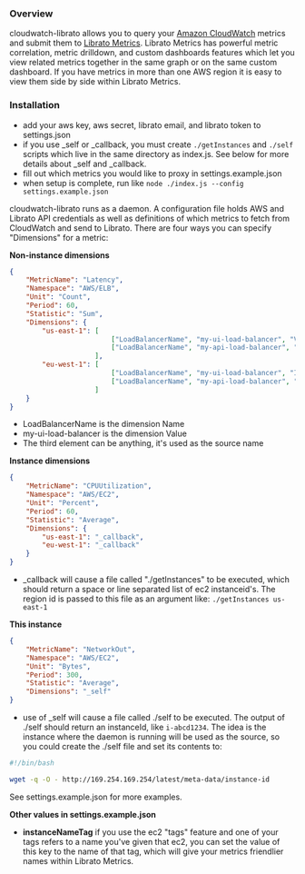### Overview

cloudwatch-librato allows you to query your [Amazon CloudWatch](http://aws.amazon.com/cloudwatch/) metrics and submit them to [Librato Metrics](https://metrics.librato.com/). Librato Metrics has powerful metric correlation, metric drilldown, and custom dashboards features which let you view related metrics together in the same graph or on the same custom dashboard.  If you have metrics in more than one AWS region it is easy to view them side by side within Librato Metrics.

### Installation

- add your aws key, aws secret, librato email, and librato token to settings.json
- if you use _self or _callback, you must create `./getInstances` and `./self` scripts which live in the same directory as index.js.  See below for more details about _self and _callback.
- fill out which metrics you would like to proxy in settings.example.json
- when setup is complete, run like `node ./index.js --config settings.example.json`

cloudwatch-librato runs as a daemon.  A configuration file holds AWS and Librato API credentials as well as definitions of which metrics to fetch from CloudWatch and send to Librato.  There are four ways you can specify "Dimensions" for a metric:

**Non-instance dimensions**

```json
{
    "MetricName": "Latency",
    "Namespace": "AWS/ELB",
    "Unit": "Count",
    "Period": 60,
    "Statistic": "Sum",
    "Dimensions": {
        "us-east-1": [
                         ["LoadBalancerName", "my-ui-load-balancer", "VA_UI_ELB"],
                         ["LoadBalancerName", "my-api-load-balancer", "VA_API_ELB"]
                     ],
        "eu-west-1": [
                         ["LoadBalancerName", "my-ui-load-balancer", "IRL_UI_ELB"],
                         ["LoadBalancerName", "my-api-load-balancer", "IRL_API_ELB"]
                     ]
    }
}
```

- LoadBalancerName is the dimension Name
- my-ui-load-balancer is the dimension Value
- The third element can be anything, it's used as the source name

**Instance dimensions**

```json
{
    "MetricName": "CPUUtilization",
    "Namespace": "AWS/EC2",
    "Unit": "Percent",
    "Period": 60,
    "Statistic": "Average",
    "Dimensions": {
        "us-east-1": "_callback",
        "eu-west-1": "_callback"
    }
}
```
- _callback will cause a file called "./getInstances" to be executed, which should return a space or line separated list of ec2 instanceid's. The region id is passed to this file as an argument like: `./getInstances us-east-1`

**This instance**

```json
{
    "MetricName": "NetworkOut",
    "Namespace": "AWS/EC2",
    "Unit": "Bytes",
    "Period": 300,
    "Statistic": "Average",
    "Dimensions": "_self"
}
```

- use of _self will cause a file called ./self to be executed.  The output of ./self should return an instanceId, like `i-abcd1234`. The idea is the instance where the daemon is running will be used as the source, so you could create the ./self file and set its contents to:

```bash
#!/bin/bash

wget -q -O - http://169.254.169.254/latest/meta-data/instance-id
```

See settings.example.json for more examples.

**Other values in settings.example.json**

* **instanceNameTag** if you use the ec2 "tags" feature and one of your tags refers to a name you've given that ec2, you can set the value of this key to the name of that tag, which will give your metrics friendlier names within Librato Metrics.
